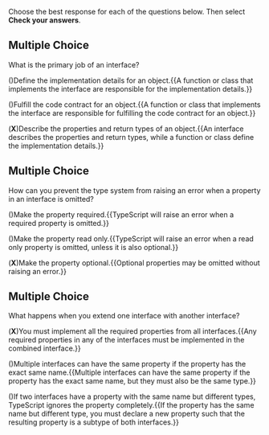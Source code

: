 
Choose the best response for each of the questions below. Then select **Check your answers**.

## Multiple Choice

What is the primary job of an interface?

()Define the implementation details for an object.{{A function or class that implements the interface are responsible for the implementation details.}}

()Fulfill the code contract for an object.{{A function or class that implements the interface are responsible for fulfilling the code contract for an object.}}

(**X**)Describe the properties and return types of an object.{{An interface describes the properties and return types, while a function or class define the implementation details.}}

## Multiple Choice

How can you prevent the type system from raising an error when a property in an interface is omitted?

()Make the property required.{{TypeScript will raise an error when a required property is omitted.}}

()Make the property read only.{{TypeScript will raise an error when a read only property is omitted, unless it is also optional.}}

(**X**)Make the property optional.{{Optional properties may be omitted without raising an error.}}

## Multiple Choice

What happens when you extend one interface with another interface?

(**X**)You must implement all the required properties from all interfaces.{{Any required properties in any of the interfaces must be implemented in the combined interface.}}

()Multiple interfaces can have the same property if the property has the exact same name.{{Multiple interfaces can have the same property if the property has the exact same name, but they must also be the same type.}}

()If two interfaces have a property with the same name but different types, TypeScript ignores the property completely.{{If the property has the same name but different type, you must declare a new property such that the resulting property is a subtype of both interfaces.}}
